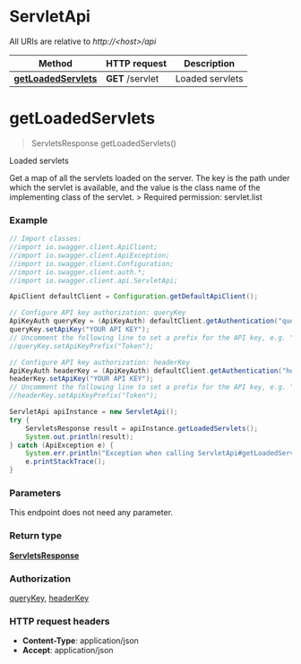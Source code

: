 # ServletApi

All URIs are relative to *http://&lt;host&gt;/api*

Method | HTTP request | Description
------------- | ------------- | -------------
[**getLoadedServlets**](ServletApi.md#getLoadedServlets) | **GET** /servlet | Loaded servlets


<a name="getLoadedServlets"></a>
# **getLoadedServlets**
> ServletsResponse getLoadedServlets()

Loaded servlets

Get a map of all the servlets loaded on the server. The key is the path under which the servlet is available, and the value is the class name of the implementing class of the servlet.  &gt; Required permission: servlet.list 

### Example
```java
// Import classes:
//import io.swagger.client.ApiClient;
//import io.swagger.client.ApiException;
//import io.swagger.client.Configuration;
//import io.swagger.client.auth.*;
//import io.swagger.client.api.ServletApi;

ApiClient defaultClient = Configuration.getDefaultApiClient();

// Configure API key authorization: queryKey
ApiKeyAuth queryKey = (ApiKeyAuth) defaultClient.getAuthentication("queryKey");
queryKey.setApiKey("YOUR API KEY");
// Uncomment the following line to set a prefix for the API key, e.g. "Token" (defaults to null)
//queryKey.setApiKeyPrefix("Token");

// Configure API key authorization: headerKey
ApiKeyAuth headerKey = (ApiKeyAuth) defaultClient.getAuthentication("headerKey");
headerKey.setApiKey("YOUR API KEY");
// Uncomment the following line to set a prefix for the API key, e.g. "Token" (defaults to null)
//headerKey.setApiKeyPrefix("Token");

ServletApi apiInstance = new ServletApi();
try {
    ServletsResponse result = apiInstance.getLoadedServlets();
    System.out.println(result);
} catch (ApiException e) {
    System.err.println("Exception when calling ServletApi#getLoadedServlets");
    e.printStackTrace();
}
```

### Parameters
This endpoint does not need any parameter.

### Return type

[**ServletsResponse**](ServletsResponse.md)

### Authorization

[queryKey](../README.md#queryKey), [headerKey](../README.md#headerKey)

### HTTP request headers

 - **Content-Type**: application/json
 - **Accept**: application/json

